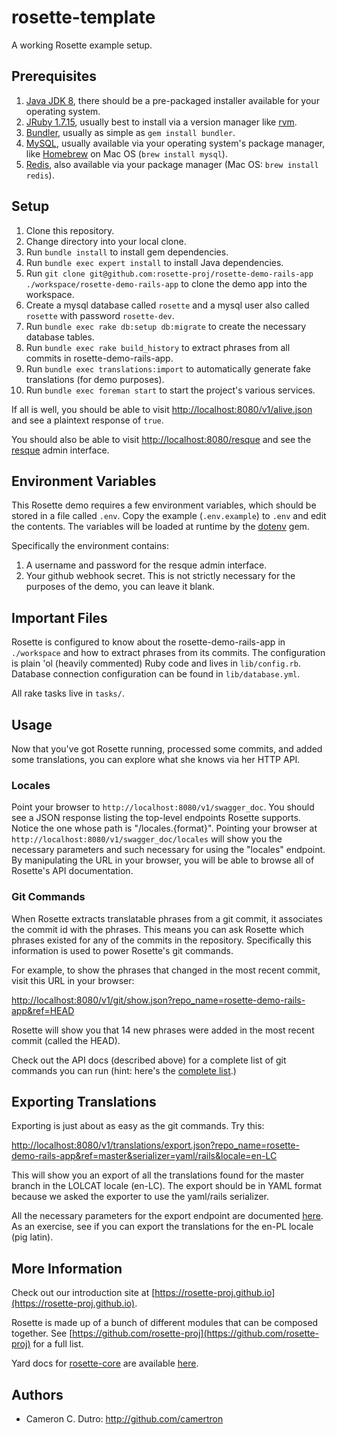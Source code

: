 rosette-template
========

A working Rosette example setup.

## Prerequisites

1. [Java JDK 8](http://www.oracle.com/technetwork/java/javase/downloads/jdk8-downloads-2133151.html), there should be a pre-packaged installer available for your operating system.
2. [JRuby 1.7.15](http://jruby.org/), usually best to install via a version manager like [rvm](https://rvm.io/).
3. [Bundler](http://bundler.io/), usually as simple as `gem install bundler`.
4. [MySQL](https://www.mysql.com/), usually available via your operating system's package manager, like [Homebrew](http://brew.sh/) on Mac OS (`brew install mysql`).
5. [Redis](http://redis.io/), also available via your package manager (Mac OS: `brew install redis`).

## Setup

1. Clone this repository.
2. Change directory into your local clone.
3. Run `bundle install` to install gem dependencies.
4. Run `bundle exec expert install` to install Java dependencies.
5. Run `git clone git@github.com:rosette-proj/rosette-demo-rails-app ./workspace/rosette-demo-rails-app` to clone the demo app into the workspace.
6. Create a mysql database called `rosette` and a mysql user also called `rosette` with password `rosette-dev`.
7. Run `bundle exec rake db:setup db:migrate` to create the necessary database tables.
8. Run `bundle exec rake build_history` to extract phrases from all commits in rosette-demo-rails-app.
9. Run `bundle exec translations:import` to automatically generate fake translations (for demo purposes).
10. Run `bundle exec foreman start` to start the project's various services.

If all is well, you should be able to visit [http://localhost:8080/v1/alive.json](http://localhost:8080/v1/alive.json) and see a plaintext response of `true`.

You should also be able to visit [http://localhost:8080/resque](http://localhost:8080/resque) and see the [resque](https://github.com/resque/resque) admin interface.

## Environment Variables

This Rosette demo requires a few environment variables, which should be stored in a file called `.env`. Copy the example (`.env.example`) to `.env` and edit the contents. The variables will be loaded at runtime by the [dotenv](https://github.com/bkeepers/dotenv) gem.

Specifically the environment contains:

1. A username and password for the resque admin interface.
2. Your github webhook secret. This is not strictly necessary for the purposes of the demo, you can leave it blank.

## Important Files

Rosette is configured to know about the rosette-demo-rails-app in `./workspace` and how to extract phrases from its commits. The configuration is plain 'ol (heavily commented) Ruby code and lives in `lib/config.rb`. Database connection configuration can be found in `lib/database.yml`.

All rake tasks live in `tasks/`.

## Usage

Now that you've got Rosette running, processed some commits, and added some translations, you can explore what she knows via her HTTP API.

### Locales

Point your browser to `http://localhost:8080/v1/swagger_doc`. You should see a JSON response listing the top-level endpoints Rosette supports. Notice the one whose path is "/locales.{format}". Pointing your browser at `http://localhost:8080/v1/swagger_doc/locales` will show you the necessary parameters and such necessary for using the "locales" endpoint. By manipulating the URL in your browser, you will be able to browse all of Rosette's API documentation.

### Git Commands

When Rosette extracts translatable phrases from a git commit, it associates the commit id with the phrases. This means you can ask Rosette which phrases existed for any of the commits in the repository. Specifically this information is used to power Rosette's git commands.

For example, to show the phrases that changed in the most recent commit, visit this URL in your browser:

[http://localhost:8080/v1/git/show.json?repo_name=rosette-demo-rails-app&ref=HEAD](http://localhost:8080/v1/git/show.json?repo_name=rosette-demo-rails-app&ref=HEAD)

Rosette will show you that 14 new phrases were added in the most recent commit (called the HEAD).

Check out the API docs (described above) for a complete list of git commands you can run (hint: here's the [complete list](http://localhost:8080/v1/swagger_doc/git).)

## Exporting Translations

Exporting is just about as easy as the git commands. Try this:

[http://localhost:8080/v1/translations/export.json?repo_name=rosette-demo-rails-app&ref=master&serializer=yaml/rails&locale=en-LC](http://localhost:8080/v1/translations/export.json?repo_name=rosette-demo-rails-app&ref=master&serializer=yaml/rails&locale=en-LC)

This will show you an export of all the translations found for the master branch in the LOLCAT locale (en-LC). The export should be in YAML format because we asked the exporter to use the yaml/rails serializer.

All the necessary parameters for the export endpoint are documented [here](http://localhost:8080/v1/swagger_doc/translations). As an exercise, see if you can export the translations for the en-PL locale (pig latin).

## More Information

Check out our introduction site at [https://rosette-proj.github.io](https://rosette-proj.github.io).

Rosette is made up of a bunch of different modules that can be composed together. See [https://github.com/rosette-proj](https://github.com/rosette-proj) for a full list.

Yard docs for [rosette-core](https://github.com/rosette-proj/rosette-core) are available [here](http://www.rubydoc.info/github/rosette-proj/rosette-core/master/index).

## Authors

* Cameron C. Dutro: http://github.com/camertron
